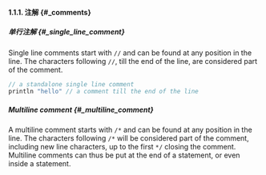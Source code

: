 #### 1.1.1. 注解 {#_comments}

##### 单行注解 {#_single_line_comment}

Single line comments start with `//` and can be found at any position in the line. The characters following `//`, till the end of the line, are considered part of the comment.

```java
// a standalone single line comment
println "hello" // a comment till the end of the line
```

##### Multiline comment {#_multiline_comment}

A multiline comment starts with `/*` and can be found at any position in the line. The characters following `/*` will be considered part of the comment, including new line characters, up to the first `*/` closing the comment. Multiline comments can thus be put at the end of a statement, or even inside a statement.


